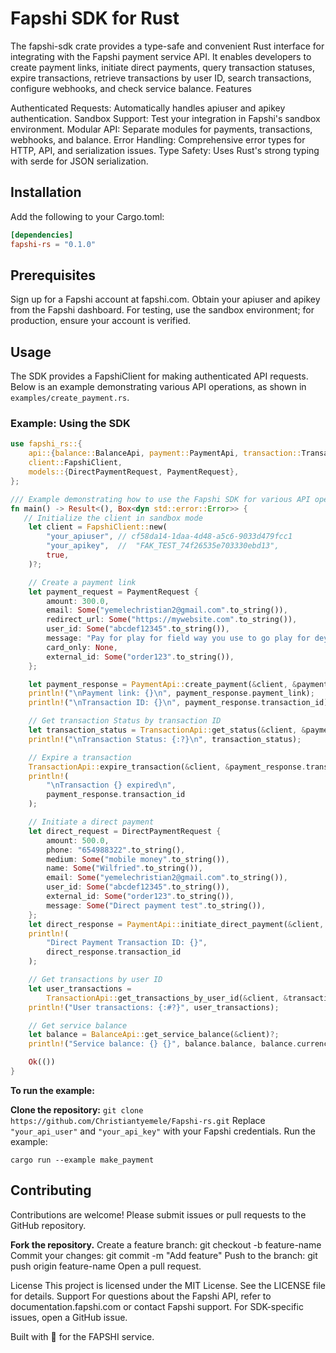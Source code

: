 # Fapshi SDK for Rust
The fapshi-sdk crate provides a type-safe and convenient Rust interface for integrating with the Fapshi payment service API. It enables developers to create payment links, initiate direct payments, query transaction statuses, expire transactions, retrieve transactions by user ID, search transactions, configure webhooks, and check service balance.
Features

Authenticated Requests: Automatically handles apiuser and apikey authentication.
Sandbox Support: Test your integration in Fapshi's sandbox environment.
Modular API: Separate modules for payments, transactions, webhooks, and balance.
Error Handling: Comprehensive error types for HTTP, API, and serialization issues.
Type Safety: Uses Rust's strong typing with serde for JSON serialization.

## Installation
Add the following to your Cargo.toml:
```toml
[dependencies]
fapshi-rs = "0.1.0"
```

## Prerequisites

Sign up for a Fapshi account at fapshi.com.
Obtain your apiuser and apikey from the Fapshi dashboard.
For testing, use the sandbox environment; for production, ensure your account is verified.

## Usage
The SDK provides a FapshiClient for making authenticated API requests. Below is an example demonstrating various API operations, as shown in `examples/create_payment.rs`.
### Example: Using the SDK
```rust
use fapshi_rs::{
    api::{balance::BalanceApi, payment::PaymentApi, transaction::TransactionApi},
    client::FapshiClient,
    models::{DirectPaymentRequest, PaymentRequest},
};

/// Example demonstrating how to use the Fapshi SDK for various API operations.
fn main() -> Result<(), Box<dyn std::error::Error>> {
   // Initialize the client in sandbox mode
    let client = FapshiClient::new(
        "your_apiuser", // cf58da14-1daa-4d48-a5c6-9033d479fcc1
        "your_apikey",  //  "FAK_TEST_74f26535e703330ebd13",
        true,
    )?;

    // Create a payment link
    let payment_request = PaymentRequest {
        amount: 300.0,
        email: Some("yemelechristian2@gmail.com".to_string()),
        redirect_url: Some("https://mywebsite.com".to_string()),
        user_id: Some("abcdef12345".to_string()),
        message: "Pay for play for field way you use to go play for dey for free".to_string(),
        card_only: None,
        external_id: Some("order123".to_string()),
    };

    let payment_response = PaymentApi::create_payment(&client, &payment_request)?;
    println!("\nPayment link: {}\n", payment_response.payment_link);
    println!("\nTransaction ID: {}\n", payment_response.transaction_id);

    // Get transaction Status by transaction ID
    let transaction_status = TransactionApi::get_status(&client, &payment_response.transaction_id)?;
    println!("\nTransaction Status: {:?}\n", transaction_status);

    // Expire a transaction
    TransactionApi::expire_transaction(&client, &payment_response.transaction_id)?;
    println!(
        "\nTransaction {} expired\n",
        payment_response.transaction_id
    );

    // Initiate a direct payment
    let direct_request = DirectPaymentRequest {
        amount: 500.0,
        phone: "654988322".to_string(),
        medium: Some("mobile money".to_string()),
        name: Some("Wilfried".to_string()),
        email: Some("yemelechristian2@gmail.com".to_string()),
        user_id: Some("abcdef12345".to_string()),
        external_id: Some("order123".to_string()),
        message: Some("Direct payment test".to_string()),
    };
    let direct_response = PaymentApi::initiate_direct_payment(&client, &direct_request)?;
    println!(
        "Direct Payment Transaction ID: {}",
        direct_response.transaction_id
    );

    // Get transactions by user ID
    let user_transactions =
        TransactionApi::get_transactions_by_user_id(&client, &transaction_status.user_id.unwrap())?;
    println!("User transactions: {:#?}", user_transactions);

    // Get service balance
    let balance = BalanceApi::get_service_balance(&client)?;
    println!("Service balance: {} {}", balance.balance, balance.currency);

    Ok(())
}
```
**To run the example:**

**Clone the repository:** `git clone https://github.com/Christiantyemele/Fapshi-rs.git`
Replace `"your_api_user"` and `"your_api_key"` with your Fapshi credentials.
Run the example: 
```
cargo run --example make_payment
```

## Contributing
Contributions are welcome! Please submit issues or pull requests to the GitHub repository.

**Fork the repository.**
Create a feature branch: git checkout -b feature-name
Commit your changes: git commit -m "Add feature"
Push to the branch: git push origin feature-name
Open a pull request.

License
This project is licensed under the MIT License. See the LICENSE file for details.
Support
For questions about the Fapshi API, refer to documentation.fapshi.com or contact Fapshi support. For SDK-specific issues, open a GitHub issue.

Built with 💖 for the FAPSHI service.
